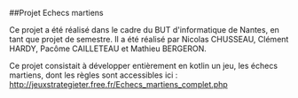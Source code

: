 ##Projet Echecs martiens

Ce projet a été réalisé dans le cadre du BUT d'informatique de Nantes, en tant que projet de semestre. Il a été réalisé par Nicolas CHUSSEAU, Clément HARDY, Pacôme CAILLETEAU et Mathieu BERGERON.  

Ce projet consistait à développer entièrement en kotlin un jeu, les échecs martiens, dont les règles sont accessibles ici : http://jeuxstrategieter.free.fr/Echecs_martiens_complet.php

